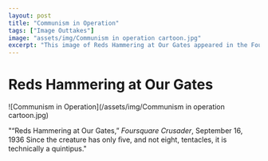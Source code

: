 ```yaml
---
layout: post
title: "Communism in Operation"
tags: ["Image Outtakes"]
image: "assets/img/Communism in operation cartoon.jpg"
excerpt: "This image of Reds Hammering at Our Gates appeared in the Foursquare Crusader in 1936."
---
```


# Reds Hammering at Our Gates

![Communism in Operation](/assets/img/Communism in operation cartoon.jpg)

"“Reds  Hammering  at  Our  Gates,”  *Foursquare  Crusader*,  September  16,  1936
Since the creature has only ﬁve, and not eight, tentacles, it is technically a quintipus."
